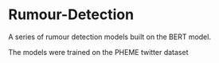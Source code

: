 # Rumour-Detection
A series of rumour detection models built on the BERT model.

The models were trained on the PHEME twitter dataset 
